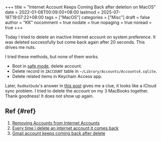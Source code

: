 +++
title = "Internet Account Keeps Coming Back after deletion on MacOS"
date = 2022-01-08T00:09:00+08:00
lastmod = 2025-07-18T19:07:22+08:00
tags = ["MacOS"]
categories = ["Misc"]
draft = false
author = "KK"
nocomment = true
nodate = true
nopaging = true
noread = true
+++

Today I tried to delete an inactive Internet account on system preference. It was deleted successfully but come back again after 20 seconds. This drives me nuts.

I tried these methods, but none of them works.

-   Boot in [safe mode](https://support.apple.com/en-us/HT201262), delete account.
-   Delete record in `ZACCOUNT` table in `~/Library/Accounts/Accounts4.sqlite`.
-   Delete related items in Keychain Access app.

Later, `RedHatDude`'s answer in [this post](https://discussions.apple.com/thread/252924363?login=true) gives me a clue, it looks like a iCloud sync problem. I tried to delete the account on my 3 MacBooks together. Thank goodness! It does not show up again.


## Ref {#ref}

1.  [Removing Accounts from Internet Accounts](https://community.jamf.com/t5/jamf-pro/removing-accounts-from-internet-accounts/td-p/179654)
2.  [Every time I delete an internet account it comes back](https://www.twit.community/t/every-time-i-delete-an-internet-account-it-comes-back/9914)
3.  [Gmail account keeps coming back after delete](https://discussions.apple.com/thread/252924363?login=true)
